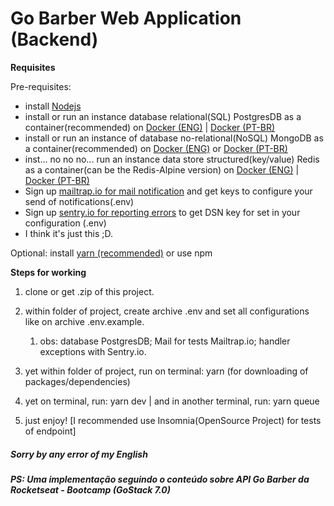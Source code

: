 # Go Barber Web Application (Backend)

**Requisites**

Pre-requisites:
  - install [Nodejs](https://nodejs.org/pt-br/download/)
  - install or run an instance database relational(SQL) PostgresDB as a container(recommended) on [Docker (ENG)](https://hackernoon.com/dont-install-postgres-docker-pull-postgres-bee20e200198) | [Docker (PT-BR)](https://medium.com/@renato.groffe/postgresql-docker-executando-uma-inst%C3%A2ncia-e-o-pgadmin-4-a-partir-de-containers-ad783e85b1a4)
  - install or run an instance of database no-relational(NoSQL) MongoDB as a container(recommended) on [Docker (ENG)](https://www.thepolyglotdeveloper.com/2019/01/getting-started-mongodb-docker-container-deployment/) or [Docker (PT-BR)](https://medium.com/dockerbr/mongodb-no-docker-dd3b72c7efb7)
  - inst... no no no... run an instance data store structured(key/value) Redis as a container(can be the Redis-Alpine version) on [Docker (ENG)](https://hub.docker.com/_/redis/) | [Docker (PT-BR)](https://medium.com/@prog.tiago/redis-instalando-via-docker-58cb1d2cfb3b)
  - Sign up [mailtrap.io for mail notification](https://mailtrap.io) and get keys to configure your send of notifications(.env)
  - Sign up [sentry.io for reporting errors](https://sentry.io) to get DSN key for set in your configuration (.env)
  - I think it's just this ;D.

Optional: install [yarn (recommended)](https://yarnpkg.com/pt-BR/docs/getting-started) or use npm


**Steps for working**

1. clone or get .zip of this project.

2. within folder of project, create archive .env and set all configurations like on archive .env.example.
   1. obs: database PostgresDB; Mail for tests Mailtrap.io; handler exceptions with Sentry.io.

3. yet within folder of project, run on terminal: yarn (for downloading of packages/dependencies)

4. yet on terminal, run: yarn dev | and in another terminal, run: yarn queue

5. just enjoy! [I recommended use Insomnia(OpenSource Project) for tests of endpoint]

##### Sorry by any error of my English
##### PS: Uma implementação seguindo o conteúdo sobre API Go Barber da Rocketseat - Bootcamp (GoStack 7.0)




